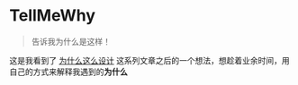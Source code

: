 # TellMeWhy

> 告诉我为什么是这样！

这是我看到了  [为什么这么设计](https://draven.co/whys-the-design/)    这系列文章之后的一个想法，想趁着业余时间，用自己的方式来解释我遇到的**为什么**

